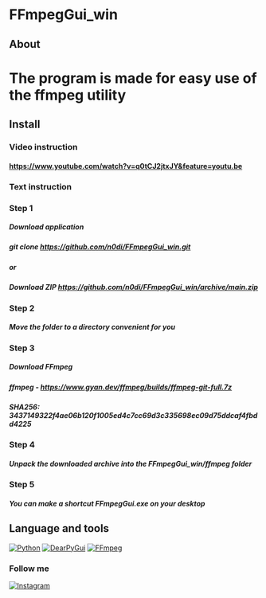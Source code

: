 # FFmpegGui_win

## About

# The program is made for easy use of the ffmpeg utility

## Install

### Video instruction
#### https://www.youtube.com/watch?v=q0tCJ2jtxJY&feature=youtu.be

### Text instruction

### Step 1
##### Download application
#####     git clone https://github.com/n0di/FFmpegGui_win.git
#####     or 
#####     Download ZIP https://github.com/n0di/FFmpegGui_win/archive/main.zip 

### Step 2
##### Move the folder to a directory convenient for you

### Step 3
##### Download FFmpeg
#####     ffmpeg - https://www.gyan.dev/ffmpeg/builds/ffmpeg-git-full.7z
#####     SHA256: 3437149322f4ae06b120f1005ed4c7cc69d3c335698ec09d75ddcaf4fbdd4225

### Step 4
##### Unpack the downloaded archive into the FFmpegGui_win/ffmpeg folder

### Step 5 
##### You can make a shortcut FFmpegGui.exe on your desktop


## Language and tools
[![Python](https://img.shields.io/badge/-Python-090909?style=flat&logo=python&logColor=306998)](https://www.python.org/)
[![DearPyGui](https://img.shields.io/badge/-DearPyGui-090909?style=flat&logo=dearpygui&logColor=306998)](https://pypi.org/project/dearpygui/)
[![FFmpeg](https://img.shields.io/badge/-FFmpeg-090909?style=flat&logo=ffmpeg&logColor=20d426)](https://ffmpeg.org/)

### Follow me
[![Instagram](https://img.shields.io/badge/-instagram-090909?style=flat&logo=instagram&logColor=8a3ab9)](https://www.instagram.com/wh0ami_13/)